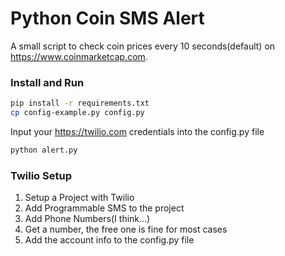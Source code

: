 # Python Coin SMS Alert

A small script to check coin prices every 10 seconds(default) on https://www.coinmarketcap.com.

### Install and Run

```bash
pip install -r requirements.txt
cp config-example.py config.py
```

Input your https://twilio.com credentials into the config.py file

``` bash
python alert.py
```

### Twilio Setup

1. Setup a Project with Twilio 
2. Add Programmable SMS to the project
3. Add Phone Numbers(I think...)
2. Get a number, the free one is fine for most cases
3. Add the account info to the config.py file

